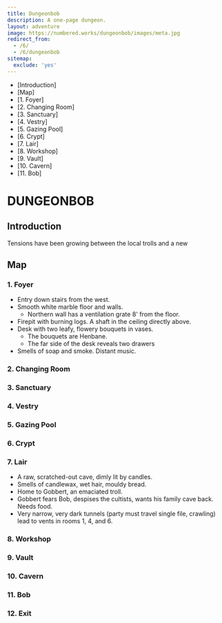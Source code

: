 ```yaml
---
title: Dungeonbob
description: A one-page dungeon.
layout: adventure
image: https://numbered.works/dungeonbob/images/meta.jpg
redirect_from:
  - /6/
  - /6/dungeonbob
sitemap:
  exclude: 'yes'
---
```


* [Introduction]
* [Map]
* [1. Foyer]
* [2. Changing Room]
* [3. Sanctuary]
* [4. Vestry]
* [5. Gazing Pool]
* [6. Crypt]
* [7. Lair]
* [8. Workshop]
* [9. Vault]
* [10. Cavern]
* [11. Bob]

# DUNGEONBOB

## Introduction
Tensions have been growing between the local trolls and a new
## Map



### 1. Foyer
* Entry down stairs from the west.
* Smooth white marble floor and walls.
    * Northern wall has a ventilation grate 8' from the floor.
* Firepit with burning logs. A shaft in the ceiling directly above.
* Desk with two leafy, flowery bouquets in vases.
    * The bouquets are Henbane.
    * The far side of the desk reveals two drawers
* Smells of soap and smoke. Distant music.

### 2. Changing Room



### 3. Sanctuary



### 4. Vestry



### 5. Gazing Pool



### 6. Crypt



### 7. Lair

* A raw, scratched-out cave, dimly lit by candles.
* Smells of candlewax, wet hair, mouldy bread.
* Home to Gobbert, an emaciated troll.
* Gobbert fears Bob, despises the cultists, wants his family cave back. Needs food.
* Very narrow, very dark tunnels (party must travel single file, crawling) lead to vents in rooms 1, 4, and 6.

### 8. Workshop



### 9. Vault



### 10. Cavern



### 11. Bob



### 12. Exit

